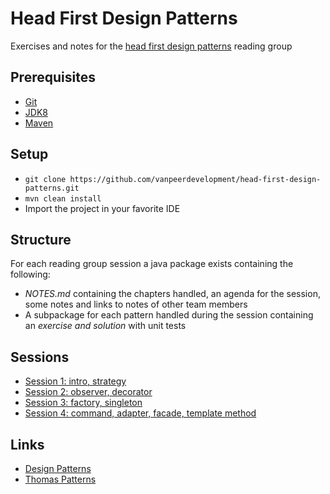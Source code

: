 # Head First Design Patterns
Exercises and notes for the [head first design patterns](http://www.headfirstlabs.com/books/hfdp/) reading group

## Prerequisites
- [Git](https://git-scm.com/downloads)
- [JDK8](http://www.oracle.com/technetwork/java/javase/downloads/jdk8-downloads-2133151.html)
- [Maven](https://maven.apache.org/download.cgi)

## Setup
- `git clone https://github.com/vanpeerdevelopment/head-first-design-patterns.git`
- `mvn clean install`
- Import the project in your favorite IDE

## Structure
For each reading group session a java package exists containing the following:
- *NOTES.md* containing the chapters handled, an agenda for the session, some notes and links to notes of other team members
- A subpackage for each pattern handled during the session containing an *exercise and solution* with unit tests

## Sessions
- [Session 1: intro, strategy](https://github.com/vanpeerdevelopment/head-first-design-patterns/blob/master/src/main/java/be/vanpeerdevelopment/designpatterns/session1/NOTES.md)
- [Session 2: observer, decorator](https://github.com/vanpeerdevelopment/head-first-design-patterns/blob/master/src/main/java/be/vanpeerdevelopment/designpatterns/session2/NOTES.md)
- [Session 3: factory, singleton](https://github.com/vanpeerdevelopment/head-first-design-patterns/blob/master/src/main/java/be/vanpeerdevelopment/designpatterns/session3/NOTES.md)
- [Session 4: command, adapter, facade, template method](https://github.com/vanpeerdevelopment/head-first-design-patterns/blob/master/src/main/java/be/vanpeerdevelopment/designpatterns/session4/NOTES.md)

## Links
- [Design Patterns](https://refactoring.guru/design-patterns)
- [Thomas Patterns](https://github.com/VanausloosThomas/PersonalDevelopment/blob/master/knowledge/DesignPatterns.md) 

